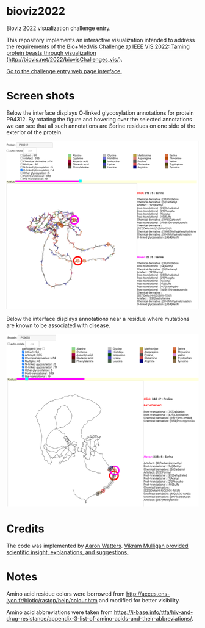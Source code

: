 # bioviz2022
Bioviz 2022 visualization challenge entry.

This repository implements an interactive visualization
intended to address the requirements of the
<a href="http://biovis.net/2022/biovisChallenges_vis/">
Bio+MedVis Challenge @ IEEE VIS 2022: Taming protein beasts through visualization 
(http://biovis.net/2022/biovisChallenges_vis/).
</a>

<a href="https://aaronwatters.github.io/bioviz2022/challenge.html">
Go to the challenge entry web page interface.
</a>

# Screen shots

Below the interface displays
O-linked glycosylation annotations for protein P94312.
By rotating the figure and hovering over the selected annotations
we can see that all such annotations are Serine residues on one side
of the exterior of the protein.

<img src="o_linked.png"/>

Below the interface displays annotations near a residue where mutations
are known to be associated with disease.

<img src="pathogenic.png"/>

# Credits

The code was implemented by
<a href="https://www.simonsfoundation.org/people/aaron-watters-ph-d/">
Aaron Watters</a>. 
<a href="https://www.simonsfoundation.org/people/vikram-k-mulligan/">
Vikram Mulligan provided scientific insight, explanations, and suggestions.</a>

# Notes

Amino acid residue colors were borrowed from
<a href="http://acces.ens-lyon.fr/biotic/rastop/help/colour.htm">
http://acces.ens-lyon.fr/biotic/rastop/help/colour.htm</a> and modified
for better visibility.

Amino acid abbreviations were taken from
<a href="https://i-base.info/ttfa/hiv-and-drug-resistance/appendix-3-list-of-amino-acids-and-their-abbreviations/">
https://i-base.info/ttfa/hiv-and-drug-resistance/appendix-3-list-of-amino-acids-and-their-abbreviations/</a>.

